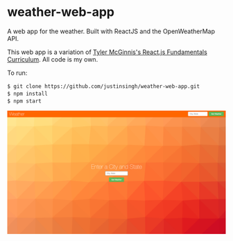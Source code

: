 # weather-web-app
A web app for the weather. Built with ReactJS and the OpenWeatherMap API.

This web app is a variation of [Tyler McGinnis's React.js Fundamentals Curriculum](https://github.com/ReactjsProgram/react-fundamentals-curriculum). 
All code is my own.

To run:
```sh
$ git clone https://github.com/justinsingh/weather-web-app.git
$ npm install
$ npm start
```

<p align="center">
  <img src="https://raw.githubusercontent.com/justinsingh/weather-web-app/master/app/images/preview1.png"/>
</p>


